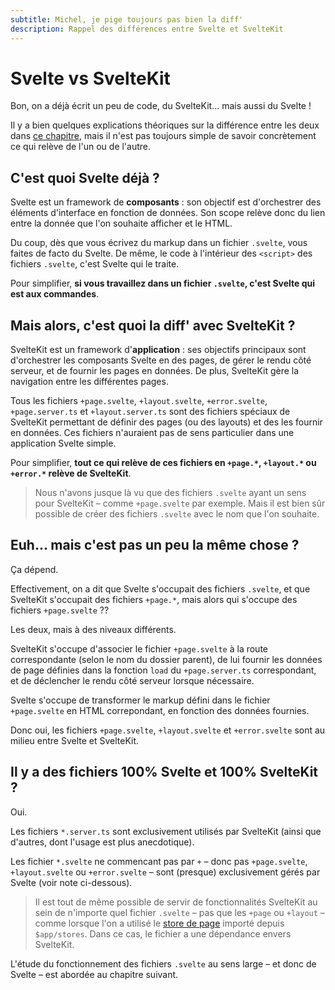 ```yaml
---
subtitle: Michel, je pige toujours pas bien la diff'
description: Rappel des différences entre Svelte et SvelteKit
---
```


# Svelte vs SvelteKit

Bon, on a déjà écrit un peu de code, du SvelteKit... mais aussi du Svelte !

Il y a bien quelques explications théoriques sur la différence entre les deux dans [ce
chapitre](../00_introduction/02_svelte_and_sveltekit.md), mais il n'est pas toujours simple de
savoir concrètement ce qui relève de l'un ou de l'autre.

## C'est quoi Svelte déjà ?

Svelte est un framework de **composants** : son objectif est d'orchestrer des éléments d'interface
en fonction de données. Son scope relève donc du lien entre la donnée que l'on souhaite afficher et
le HTML.

Du coup, dès que vous écrivez du markup dans un fichier `.svelte`, vous faites de facto du Svelte.
De même, le code à l'intérieur des `<script>` des fichiers `.svelte`, c'est Svelte qui le traite.

Pour simplifier, **si vous travaillez dans un fichier `.svelte`, c'est Svelte qui est aux
commandes**.

## Mais alors, c'est quoi la diff' avec SvelteKit ?

SvelteKit est un framework d'**application** : ses objectifs principaux sont d'orchestrer les
composants Svelte en des pages, de gérer le rendu côté serveur, et de fournir les pages en données.
De plus, SvelteKit gère la navigation entre les différentes pages.

Tous les fichiers `+page.svelte`, `+layout.svelte`, `+error.svelte`, `+page.server.ts` et
`+layout.server.ts` sont des fichiers spéciaux de SvelteKit permettant de définir des pages (ou des
layouts) et des les fournir en données. Ces fichiers n'auraient pas de sens particulier dans une
application Svelte simple.

Pour simplifier, **tout ce qui relève de ces fichiers en `+page.*`, `+layout.*` ou `+error.*` relève
de SvelteKit**.

> Nous n'avons jusque là vu que des fichiers `.svelte` ayant un sens pour SvelteKit – comme
> `+page.svelte` par exemple. Mais il est bien sûr possible de créer des fichiers `.svelte` avec le
> nom que l'on souhaite.

## Euh... mais c'est pas un peu la même chose ?

Ça dépend.

Effectivement, on a dit que Svelte s'occupait des fichiers `.svelte`, et que SvelteKit s'occupait
des fichiers `+page.*`, mais alors qui s'occupe des fichiers `+page.svelte` ??

Les deux, mais à des niveaux différents.

SvelteKit s'occupe d'associer le fichier `+page.svelte` à la route correspondante (selon le nom du
dossier parent), de lui fournir les données de page définies dans la fonction `load` du
`+page.server.ts` correspondant, et de déclencher le rendu côté serveur lorsque nécessaire.

Svelte s'occupe de transformer le markup défini dans le fichier `+page.svelte` en HTML correpondant,
en fonction des données fournies.

Donc oui, les fichiers `+page.svelte`, `+layout.svelte` et `+error.svelte` sont au milieu entre
Svelte et SvelteKit.

## Il y a des fichiers 100% Svelte et 100% SvelteKit ?

Oui.

Les fichiers `*.server.ts` sont exclusivement utilisés par SvelteKit (ainsi que d'autres, dont
l'usage est plus anecdotique).

Les fichier `*.svelte` ne commencant pas par `+` – donc pas `+page.svelte`, `+layout.svelte` ou
`+error.svelte` – sont (presque) exclusivement gérés par Svelte (voir note ci-dessous).

> Il est tout de même possible de servir de fonctionnalités SvelteKit au sein de n'importe quel
> fichier `.svelte` – pas que les `+page` ou `+layout` – comme lorsque l'on a utilisé le [store de
> page](../01_sveltekit_basics/05_page_store.md) importé depuis `$app/stores`. Dans ce cas, le
> fichier a une dépendance envers SvelteKit.

L'étude du fonctionnement des fichiers `.svelte` au sens large – et donc de Svelte – est abordée au
chapitre suivant.
